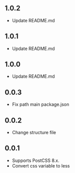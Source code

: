 ## 1.0.2
- Update README.md
## 1.0.1
- Update README.md
## 1.0.0
- Update README.md
## 0.0.3
- Fix path main package.json
## 0.0.2
- Change structure file
## 0.0.1
- Supports PostCSS 8.x.
- Convert css variable to less
